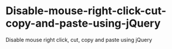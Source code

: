 # Disable-mouse-right-click-cut-copy-and-paste-using-jQuery
Disable mouse right click, cut, copy and paste using jQuery

